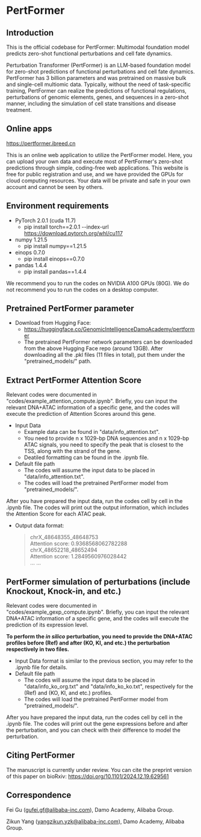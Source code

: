 # PertFormer


## Introduction
This is the official codebase for PertFormer: Multimodal foundation model predicts zero-shot functional perturbations and cell fate dynamics.

Perturbation Transformer (PertFormer) is an LLM-based foundation model for zero-shot predictions of functional perturbations and cell fate dynamics. PertFormer has 3 billion parameters and was pretrained on massive bulk and single-cell multiomic data. Typically, without the need of task-specific training, PertFormer can realize the predictions of functional regulations, perturbations of genomic elements, genes, and sequences in a zero-shot manner, including the simulation of cell state transitions and disease treatment.


## Online apps
https://pertformer.ibreed.cn

This is an online web application to utilize the PertFormer model. Here, you can upload your own data and execute most of PertFormer's zero-shot predictions through simple, coding-free web applications. This website is free for public registration and use, and we have provided the GPUs for cloud computing resources. Your data will be private and safe in your own account and cannot be seen by others.


## Environment requirements
* PyTorch 2.0.1 (cuda 11.7)
  * pip install torch==2.0.1 --index-url https://download.pytorch.org/whl/cu117
* numpy 1.21.5
  * pip install numpy==1.21.5
* einops 0.7.0
  * pip install einops==0.7.0
* pandas 1.4.4
  * pip install pandas==1.4.4

We recommend you to run the codes on NVIDIA A100 GPUs (80G). We do not recommend you to run the codes on a desktop computer.


## Pretrained PertFormer parameter
* Download from Hugging Face:
  * https://huggingface.co/GenomicIntelligenceDamoAcademy/pertformer
  * The pretrained PertFormer network parameters can be downloaded from the above Hugging Face repo (around 13GB). After downloading all the .pkl files (11 files in total), put them under the "pretrained_models/" path.


## Extract PertFormer Attention Score 
Relevant codes were documented in "codes/example_attention_compute.ipynb". Briefly, you can input the relevant DNA+ATAC information of a specific gene, and the codes will execute the prediction of Attention Scores around this gene.

* Input Data
  * Example data can be found in "data/info_attention.txt".
  * You need to provide n x 1029-bp DNA sequences and n x 1029-bp ATAC signals, you need to specify the peak that is closest to the TSS, along with the strand of the gene.
  * Deatiled formatting can be found in the .ipynb file.
* Default file path
  * The codes will assume the input data to be placed in "data/info_attention.txt".
  * The codes will load the pretrained PertFormer model from "pretrained_models/".

After you have prepared the input data, run the codes cell by cell in the .ipynb file. The codes will print out the output information, which includes the Attention Score for each ATAC peak.
  * Output data format:
      >chrX_48648355_48648753 <br>
      Attention score:  0.9368568062782288 <br>
      >chrX_48652218_48652494 <br>
      Attention score:  1.2849560976028442 <br>
      ... ...


## PertFormer simulation of perturbations (include Knockout, Knock-in, and etc.)
Relevant codes were documented in "codes/example_gexp_compute.ipynb". Briefly, you can input the relevant DNA+ATAC information of a specific gene, and the codes will execute the prediction of its expression level.

**To perform the *in silico* perturbation, you need to provide the DNA+ATAC profiles before (Ref) and after (KO, KI, and etc.) the perturbation respectively in two files.**

* Input Data format is similar to the previous section, you may refer to the .ipynb file for details.
* Default file path
  * The codes will assume the input data to be placed in "data/info_ko_org.txt" and "data/info_ko_ko.txt", respectively for the (Ref) and (KO, KI, and etc.) profiles.
  * The codes will load the pretrained PertFormer model from "pretrained_models/".
 
After you have prepared the input data, run the codes cell by cell in the .ipynb file. The codes will print out the gene expressions before and after the perturbation, and you can check with their difference to model the perturbation.


## Citing PertFormer
The manuscript is currently under review. You can cite the preprint version of this paper on bioRxiv: https://doi.org/10.1101/2024.12.19.629561


## Correspondence
Fei Gu (gufei.gf@alibaba-inc.com), Damo Academy, Alibaba Group.

Zikun Yang (yangzikun.yzk@alibaba-inc.com), Damo Academy, Alibaba Group.
